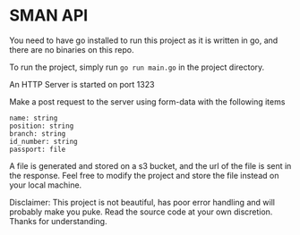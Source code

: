 # SMAN API
You need to have go installed to run this project as it is written in go, and there are no binaries on this repo.

To run the project, simply run `go run main.go` in the project directory.

An HTTP Server is started on port 1323

Make a post request to the server using form-data with the following items

```aidl
name: string
position: string
branch: string
id_number: string
passport: file
```

A file is generated and stored on a s3 bucket, and the url of the file is sent in the response.
Feel free to modify the project and store the file instead on your local machine.

Disclaimer: This project is not beautiful, has poor error handling and will probably make you puke.
Read the source code at your own discretion. Thanks for understanding.